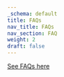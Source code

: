 ```yaml
---
_schema: default
title: FAQs
nav_title: FAQs
nav_section: FAQ
weight: 2
draft: false
---
```

<a href="https://support.diode.io/category/bynfcfdcar-faq" target="_blank" rel="noopener">See FAQs here</a>
